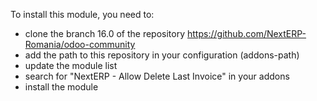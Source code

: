 To install this module, you need to:

- clone the branch 16.0 of the repository
  <https://github.com/NextERP-Romania/odoo-community>
- add the path to this repository in your configuration (addons-path)
- update the module list
- search for "NextERP - Allow Delete Last Invoice" in your addons
- install the module
